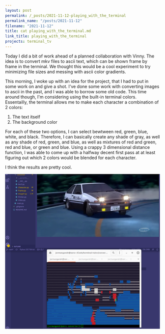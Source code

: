 ```yaml
---
layout: post
permalink: /_posts/2021-11-12-playing_with_the_terminal
permalink_name: "/posts/2021-11-12"
filename: "2021-11-12"
title: cat playing_with_the_terminal.md
link_title: playing_with_the_terminal
projects: terminal_tv
---
```

Today I did a bit of work ahead of a planned collaboration with Vinny. The idea is to convert mkv files to ascii text, which can be shown frame by frame in the terminal. We thought this would be a cool experiment to try minimizing file sizes and messing with ascii color gradients.

This morning, I woke up with an idea for the project, that I had to put in some work on and give a shot. I've done some work with converting images to ascii in the past, and I was able to borrow some old code. This time around though, I'm considering using the built-in terminal colors. Essentailly, the terminal allows me to make each character a combination of 2 colors:

1. The text itself
2. The background color

For each of these two options, I can select bewtween red, green, blue, white, and black. Therefore, I can basically create any shade of gray, as well as any shade of red, green, and blue, as well as mixtures of red and green, red and blue, or green and blue. Using a crappy 3 dimensional distance function, I was able to come up with a halfway decent first pass at at least figuring out which 2 colors would be blended for each character.

I think the results are pretty cool.

![Initial_D](assets/../../assets/images/initial_d.png)
